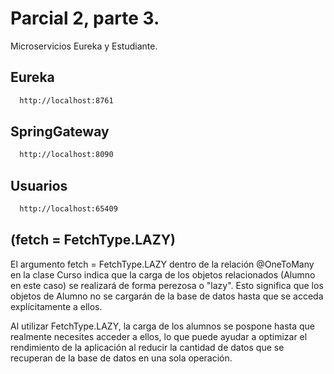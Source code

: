 
# Parcial 2, parte 3.

Microservicios Eureka y Estudiante. 

## Eureka
```bash
  http://localhost:8761

```

## SpringGateway
```bash
  http://localhost:8090

```

## Usuarios
```bash
  http://localhost:65409

```
## (fetch = FetchType.LAZY)

El argumento fetch = FetchType.LAZY dentro de la relación @OneToMany en la clase Curso indica que la carga de los objetos relacionados (Alumno en este caso) se realizará de forma perezosa o "lazy". Esto significa que los objetos de Alumno no se cargarán de la base de datos hasta que se acceda explícitamente a ellos.

Al utilizar FetchType.LAZY, la carga de los alumnos se pospone hasta que realmente necesites acceder a ellos, lo que puede ayudar a optimizar el rendimiento de la aplicación al reducir la cantidad de datos que se recuperan de la base de datos en una sola operación.
